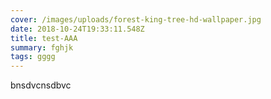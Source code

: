```yaml
---
cover: /images/uploads/forest-king-tree-hd-wallpaper.jpg
date: 2018-10-24T19:33:11.548Z
title: test-AAA
summary: fghjk
tags: gggg
---
```

bnsdvcnsdbvc
